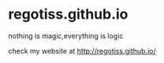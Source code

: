 # regotiss.github.io
nothing is magic,everything is logic

check my website at http://regotiss.github.io/
